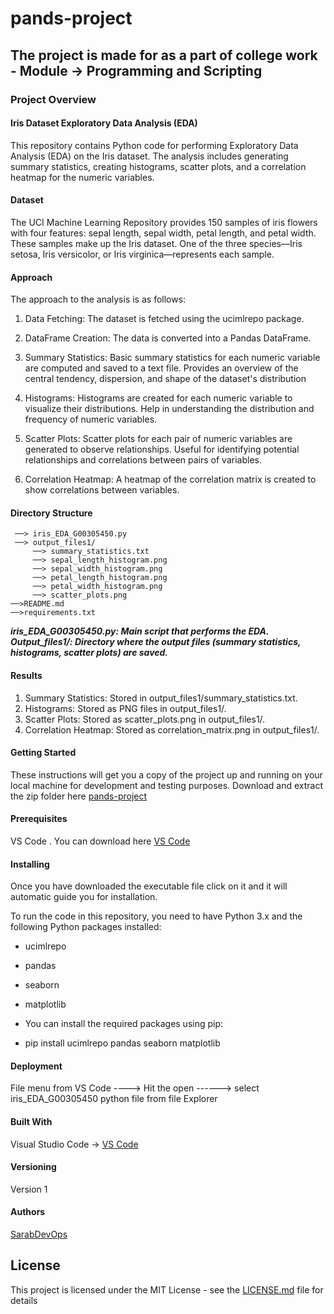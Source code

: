# pands-project
## The project is made for as a part of college work - Module -> Programming and Scripting  

### Project Overview

#### Iris Dataset Exploratory Data Analysis (EDA)
This repository contains Python code for performing Exploratory Data Analysis (EDA) on the Iris dataset. The analysis includes generating summary statistics, creating histograms, scatter plots, and a correlation heatmap for the numeric variables.


#### Dataset
The UCI Machine Learning Repository provides 150 samples of iris flowers with four features: sepal length, sepal width, petal length, and petal width. These samples make up the Iris dataset. One of the three species—Iris setosa, Iris versicolor, or Iris virginica—represents each sample.


#### Approach
The approach to the analysis is as follows:
1.	Data Fetching: The dataset is fetched using the ucimlrepo package.
2.	DataFrame Creation: The data is converted into a Pandas DataFrame.
3.	Summary Statistics: Basic summary statistics for each numeric variable are computed and saved to a text file. Provides an overview of the central tendency, dispersion, and shape of the dataset's distribution

4.	Histograms: Histograms are created for each numeric variable to visualize their distributions. Help in understanding the distribution and frequency of numeric variables.
5.	Scatter Plots: Scatter plots for each pair of numeric variables are generated to observe relationships. Useful for identifying potential relationships and correlations between pairs of variables.
6.	Correlation Heatmap: A heatmap of the correlation matrix is created to show correlations between variables.



#### Directory Structure

```
 ──> iris_EDA_G00305450.py
 ──> output_files1/
     ──> summary_statistics.txt
     ──> sepal_length_histogram.png
     ──> sepal_width_histogram.png
     ──> petal_length_histogram.png
     ──> petal_width_histogram.png
     ──> scatter_plots.png
──>README.md
──>requirements.txt
```

***iris_EDA_G00305450.py: Main script that performs the EDA.
 Output_files1/: Directory where the output files (summary statistics, histograms, scatter plots) are saved.***

 #### Results
1. Summary Statistics: Stored in output_files1/summary_statistics.txt.
2. Histograms: Stored as PNG files in output_files1/.
3. Scatter Plots: Stored as scatter_plots.png in output_files1/.
4. Correlation Heatmap: Stored as correlation_matrix.png in output_files1/.


#### Getting Started

These instructions will get you a copy of the project up and running on your local machine for development and testing purposes. 
Download and extract the zip folder here [pands-project](https://github.com/sarabDevOps/pands-project/archive/refs/heads/main.zip)

#### Prerequisites
VS Code . You can download here [VS Code](https://code.visualstudio.com/download)



#### Installing
Once you have downloaded the executable file click on it and it will automatic guide you for installation.

To run the code in this repository, you need to have Python 3.x and the following Python packages installed:

+ ucimlrepo

+ pandas

+ seaborn

+ matplotlib

+ You can install the required packages using pip:

+ pip install ucimlrepo pandas seaborn matplotlib



#### Deployment

File menu from VS Code ----> Hit the open ------>  select iris_EDA_G00305450 python file from file Explorer 

#### Built With
 Visual Studio Code ->  [VS Code](https://code.visualstudio.com/download)


#### Versioning

Version 1


#### Authors

[SarabDevOps](https://github.com/sarabDevOps)



## License

This project is licensed under the MIT License - see the [LICENSE.md](https://github.com/sarabDevOps/pands-project/blob/main/LICENSE) file for details














